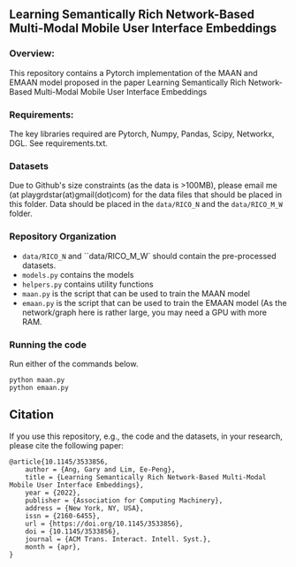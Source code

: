 ## Learning Semantically Rich Network-Based Multi-Modal Mobile User Interface Embeddings

### Overview:
This repository contains a Pytorch implementation of the MAAN and EMAAN model proposed in the paper Learning Semantically Rich Network-Based Multi-Modal Mobile User Interface Embeddings

### Requirements:

The key libraries required are Pytorch, Numpy, Pandas, Scipy, Networkx, DGL. See requirements.txt.

### Datasets

Due to Github's size constraints (as the data is >100MB), please email me (at playgrdstar(at)gmail(dot)com) for the data files that should be placed in this folder. Data should be placed in the ``data/RICO_N`` and the  ``data/RICO_M_W`` folder. 

### Repository Organization
- ``data/RICO_N`` and ``data/RICO_M_W` should contain the pre-processed datasets. 
- ``models.py`` contains the models
- ``helpers.py`` contains utility functions
- ``maan.py`` is the script that can be used to train the MAAN model 
- ``emaan.py`` is the script that can be used to train the EMAAN model (As the network/graph here is rather large, you may need a GPU with more RAM.

### Running the code
Run either of the commands below.
```
python maan.py 
python emaan.py
```

## Citation

If you use this repository, e.g., the code and the datasets, in your research, please cite the following paper:
```
@article{10.1145/3533856,
    author = {Ang, Gary and Lim, Ee-Peng},
    title = {Learning Semantically Rich Network-Based Multi-Modal Mobile User Interface Embeddings},
    year = {2022},
    publisher = {Association for Computing Machinery},
    address = {New York, NY, USA},
    issn = {2160-6455},
    url = {https://doi.org/10.1145/3533856},
    doi = {10.1145/3533856},
    journal = {ACM Trans. Interact. Intell. Syst.},
    month = {apr},
}
```